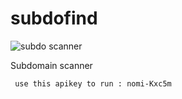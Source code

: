 # subdofind
![subdo scanner](URL_Gambar)

Subdomain scanner
```
 use this apikey to run : nomi-Kxc5m
